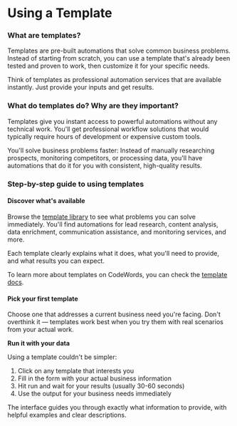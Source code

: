 # Using a Template

### What are templates?

Templates are pre-built automations that solve common business problems. Instead of starting from scratch, you can use a template that's already been tested and proven to work, then customize it for your specific needs.

Think of templates as professional automation services that are available instantly. Just provide your inputs and get results.

### What do templates do? Why are they important?

Templates give you instant access to powerful automations without any technical work. You'll get professional workflow solutions that would typically require hours of development or expensive custom tools.

You'll solve business problems faster: Instead of manually researching prospects, monitoring competitors, or processing data, you'll have automations that do it for you with consistent, high-quality results.

### Step-by-step guide to using templates

#### Discover what's available

Browse the [template library](https://codewords.agemo.ai/template-gallery) to see what problems you can solve immediately. You'll find automations for lead research, content analysis, data enrichment, communication assistance, and monitoring services, and more.

Each template clearly explains what it does, what you'll need to provide, and what results you can expect.

To learn more about templates on CodeWords, you can check the [template docs](https://docs.codewords.ai/templates/).

#### Pick your first template

Choose one that addresses a current business need you're facing. Don't overthink it — templates work best when you try them with real scenarios from your actual work.

**Run it with your data**

Using a template couldn't be simpler:

1. Click on any template that interests you
2. Fill in the form with your actual business information
3. Hit run and wait for your results (usually 30-60 seconds)
4. Use the output for your business needs immediately

The interface guides you through exactly what information to provide, with helpful examples and clear descriptions.
